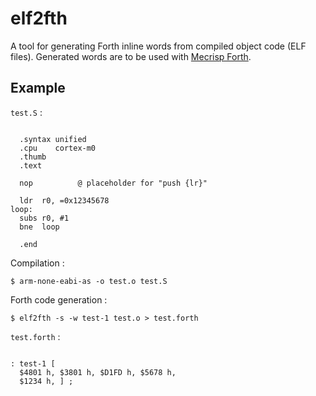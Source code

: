 elf2fth
=======

A tool for generating Forth inline words from compiled object code (ELF files).
Generated words are to be used with [Mecrisp Forth](http://mecrisp.sourceforge.net/).

Example
-------

`test.S` :

<pre><code>
  .syntax unified
  .cpu    cortex-m0
  .thumb
  .text

  nop          @ placeholder for "push {lr}"

  ldr  r0, =0x12345678
loop:
  subs r0, #1
  bne  loop

  .end
</code></pre>

Compilation :

`$ arm-none-eabi-as -o test.o test.S`

Forth code generation :

`$ elf2fth -s -w test-1 test.o > test.forth`

`test.forth` :

<pre><code>
: test-1 [
  $4801 h, $3801 h, $D1FD h, $5678 h,
  $1234 h, ] ;
</code></pre>
